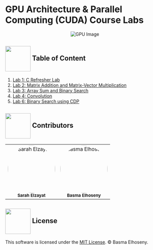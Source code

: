 # GPU Architecture & Parallel Computing (CUDA) Course Labs

<p align="center">
  <img src="https://github.com/user-attachments/assets/cdd2ce79-713d-43a9-8674-b6058f715611" alt="GPU Image" />
</p>


## <img  align= center width=80px src="https://cdn-icons-gif.flaticon.com/11614/11614850.gif">  Table of Content
1. [Lab 1: C Refresher Lab](https://github.com/BasmaElhoseny01/Parallel-Computing-Labs/tree/main/Lab1)
2. [Lab 2: Matrix Addition and Matrix-Vector Multiplication](https://github.com/BasmaElhoseny01/Parallel-Computing-Labs/tree/main/Lab2)
3. [Lab 3: Array Sum and Binary Search](https://github.com/BasmaElhoseny01/Parallel-Computing-Labs/tree/main/Lab3)
4. [Lab 4: Convolution](https://github.com/BasmaElhoseny01/Parallel-Computing-Labs/tree/main/Lab4)
5. [Lab 6: Binary Search using CDP](https://github.com/BasmaElhoseny01/Parallel-Computing-Labs/tree/main/Lab6)

## <img  align= center width=80px src="https://github.com/user-attachments/assets/6075f5c1-5047-4c78-b18d-2a63e5a09164">  Contributors
<table>
  <tr>
    <td align="center">
      <a href="https://github.com/SarahElzayat" target="_blank">
        <img src="https://avatars.githubusercontent.com/u/76779284?v=4" style="border-radius: 50%; width: 150px; height: 150px;" alt="Sarah Elzayat"/>
      </a>
      <br />
      <sub><b>Sarah Elzayat</b></sub>
    </td>
    <td align="center">
      <a href="https://github.com/BasmaElhoseny01" target="_blank">
        <img src="https://avatars.githubusercontent.com/u/72309546?s=400&u=1aee927020f5bd13f5020273aea97f676a175502&v=4" style="border-radius: 50%; width: 150px; height: 150px;" alt="Basma Elhoseny"/>
      </a>
      <br />
      <sub><b>Basma Elhoseny</b></sub>
    </td>
  </tr>
</table>

## <img  align= center width=80px src="https://moein.video/wp-content/uploads/2022/05/license-GIF-Certificate-Royalty-Free-Animated-Icon-350px-after-effects-project.gif">  License
This software is licensed under the [MIT License](https://github.com/BasmaElhoseny01/Parallel-Computing-Labs/blob/main/LICENSE). © Basma Elhoseny.
